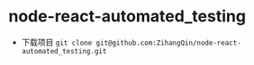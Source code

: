 # node-react-automated_testing
- 下载项目 `git clone git@github.com:ZihangQin/node-react-automated_testing.git`

